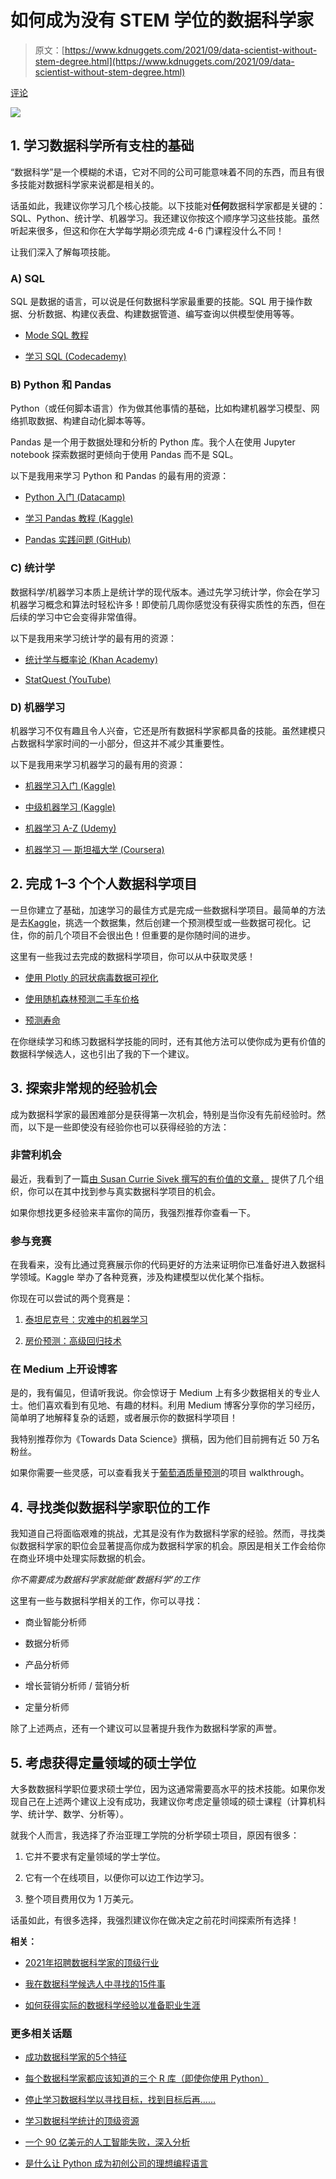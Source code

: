 # 如何成为没有 STEM 学位的数据科学家

> 原文：[https://www.kdnuggets.com/2021/09/data-scientist-without-stem-degree.html](https://www.kdnuggets.com/2021/09/data-scientist-without-stem-degree.html)

[评论](#comments)

![](../Images/92926af809534079a95b92b9346e1a36.png)

## 1\. 学习数据科学所有支柱的基础

“数据科学”是一个模糊的术语，它对不同的公司可能意味着不同的东西，而且有很多技能对数据科学家来说都是相关的。

话虽如此，我建议你学习几个核心技能。以下技能对**任何**数据科学家都是关键的：SQL、Python、统计学、机器学习。我还建议你按这个顺序学习这些技能。虽然听起来很多，但这和你在大学每学期必须完成 4-6 门课程没什么不同！

让我们深入了解每项技能。

### A) SQL

SQL 是数据的语言，可以说是任何数据科学家最重要的技能。SQL 用于操作数据、分析数据、构建仪表盘、构建数据管道、编写查询以供模型使用等等。

+   [Mode SQL 教程](https://mode.com/sql-tutorial/)

+   [学习 SQL (Codecademy)](https://www.codecademy.com/learn/learn-sql)

### B) Python 和 Pandas

Python（或任何脚本语言）作为做其他事情的基础，比如构建机器学习模型、网络抓取数据、构建自动化脚本等等。

Pandas 是一个用于数据处理和分析的 Python 库。我个人在使用 Jupyter notebook 探索数据时更倾向于使用 Pandas 而不是 SQL。

以下是我用来学习 Python 和 Pandas 的最有用的资源：

+   [Python 入门 (Datacamp)](https://www.datacamp.com/courses/intro-to-python-for-data-science)

+   [学习 Pandas 教程 (Kaggle)](https://www.kaggle.com/learn/pandas)

+   [Pandas 实践问题 (GitHub)](https://github.com/guipsamora/pandas_exercises)

### C) 统计学

数据科学/机器学习本质上是统计学的现代版本。通过先学习统计学，你会在学习机器学习概念和算法时轻松许多！即使前几周你感觉没有获得实质性的东西，但在后续的学习中它会变得非常值得。

以下是我用来学习统计学的最有用的资源：

+   [统计学与概率论 (Khan Academy)](https://www.khanacademy.org/math/statistics-probability)

+   [StatQuest (YouTube)](https://www.youtube.com/user/joshstarmer)

### D) 机器学习

机器学习不仅有趣且令人兴奋，它还是所有数据科学家都具备的技能。虽然建模只占数据科学家时间的一小部分，但这并不减少其重要性。

以下是我用来学习机器学习的最有用的资源：

+   [机器学习入门 (Kaggle)](https://www.kaggle.com/learn/intro-to-machine-learning)

+   [中级机器学习 (Kaggle)](https://www.kaggle.com/learn/intermediate-machine-learning)

+   [机器学习 A-Z (Udemy)](https://www.udemy.com/share/101WciAkAYd1tRTXg=/)

+   [机器学习 — 斯坦福大学 (Coursera)](https://www.coursera.org/learn/machine-learning)

## 2\. 完成 1–3 个个人数据科学项目

一旦你建立了基础，加速学习的最佳方式是完成一些数据科学项目。最简单的方法是去[Kaggle](https://www.kaggle.com/)，挑选一个数据集，然后创建一个预测模型或一些数据可视化。记住，你的前几个项目不会很出色！但重要的是你随时间的进步。

这里有一些我过去完成的数据科学项目，你可以从中获取灵感！

+   [使用 Plotly 的冠状病毒数据可视化](https://towardsdatascience.com/coronavirus-data-visualizations-using-plotly-cfbdb8fcfc3d)

+   [使用随机森林预测二手车价格](https://towardsdatascience.com/a-machine-learning-project-predicting-used-car-prices-efbc4d2a4998)

+   [预测寿命](https://medium.com/swlh/predicting-life-expectancy-w-regression-b794ca457cd4)

在你继续学习和练习数据科学技能的同时，还有其他方法可以使你成为更有价值的数据科学候选人，这也引出了我的下一个建议。

## 3\. 探索非常规的经验机会

成为数据科学家的最困难部分是获得第一次机会，特别是当你没有先前经验时。然而，以下是一些即使没有经验你也可以获得经验的方法：

### 非营利机会

最近，我看到了一篇[由 Susan Currie Sivek 撰写的有价值的文章，](https://medium.com/swlh/data-science-volunteering-ways-to-help-2c2d0f5dd9ff) 提供了几个组织，你可以在其中找到参与真实数据科学项目的机会。

如果你想找更多经验来丰富你的简历，我强烈推荐你查看一下。

### 参与竞赛

在我看来，没有比通过竞赛展示你的代码更好的方法来证明你已准备好进入数据科学领域。Kaggle 举办了各种竞赛，涉及构建模型以优化某个指标。

你现在可以尝试的两个竞赛是：

1.  [泰坦尼克号：灾难中的机器学习](https://www.kaggle.com/c/titanic)

1.  [房价预测：高级回归技术](https://www.kaggle.com/c/house-prices-advanced-regression-techniques)

### 在 Medium 上开设博客

是的，我有偏见，但请听我说。你会惊讶于 Medium 上有多少数据相关的专业人士。他们喜欢看到有见地、有趣的材料。利用 Medium 博客分享你的学习经历，简单明了地解释复杂的话题，或者展示你的数据科学项目！

我特别推荐你为《Towards Data Science》撰稿，因为他们目前拥有近 50 万名粉丝。

如果你需要一些灵感，可以查看我关于[葡萄酒质量预测](https://towardsdatascience.com/predicting-wine-quality-with-several-classification-techniques-179038ea6434)的项目 walkthrough。

## 4\. 寻找类似数据科学家职位的工作

我知道自己将面临艰难的挑战，尤其是没有作为数据科学家的经验。然而，寻找类似数据科学家的职位会显著提高你成为数据科学家的机会。原因是相关工作会给你在商业环境中处理实际数据的机会。

*你不需要成为数据科学家就能做‘数据科学’的工作*

这里有一些与数据科学相关的工作，你可以寻找：

+   商业智能分析师

+   数据分析师

+   产品分析师

+   增长营销分析师 / 营销分析

+   定量分析师

除了上述两点，还有一个建议可以显著提升我作为数据科学家的声誉。

## 5\. 考虑获得定量领域的硕士学位

大多数数据科学职位要求硕士学位，因为这通常需要高水平的技术技能。如果你发现自己在上述两个建议上没有成功，我建议你考虑定量领域的硕士课程（计算机科学、统计学、数学、分析等）。

就我个人而言，我选择了乔治亚理工学院的分析学硕士项目，原因有很多：

1.  它并不要求有定量领域的学士学位。

1.  它有一个在线项目，以便你可以边工作边学习。

1.  整个项目费用仅为 1 万美元。

话虽如此，有很多选择，我强烈建议你在做决定之前花时间探索所有选择！

**相关：**

+   [2021年招聘数据科学家的顶级行业](https://www.kdnuggets.com/2021/08/top-industries-hiring-data-scientists-2021the-top-industries-hiring-data-scientists-in-2021.html)

+   [我在数据科学候选人中寻找的15件事](https://www.kdnuggets.com/2021/08/15-things-data-science-candidates.html)

+   [如何获得实际的数据科学经验以准备职业生涯](https://www.kdnuggets.com/2021/07/practical-data-science-experience-career-ready.html)

### 更多相关话题

+   [成功数据科学家的5个特征](https://www.kdnuggets.com/2021/12/5-characteristics-successful-data-scientist.html)

+   [每个数据科学家都应该知道的三个 R 库（即使你使用 Python）](https://www.kdnuggets.com/2021/12/three-r-libraries-every-data-scientist-know-even-python.html)

+   [停止学习数据科学以寻找目标，找到目标后再……](https://www.kdnuggets.com/2021/12/stop-learning-data-science-find-purpose.html)

+   [学习数据科学统计的顶级资源](https://www.kdnuggets.com/2021/12/springboard-top-resources-learn-data-science-statistics.html)

+   [一个 90 亿美元的人工智能失败，深入分析](https://www.kdnuggets.com/2021/12/9b-ai-failure-examined.html)

+   [是什么让 Python 成为初创公司的理想编程语言](https://www.kdnuggets.com/2021/12/makes-python-ideal-programming-language-startups.html)

